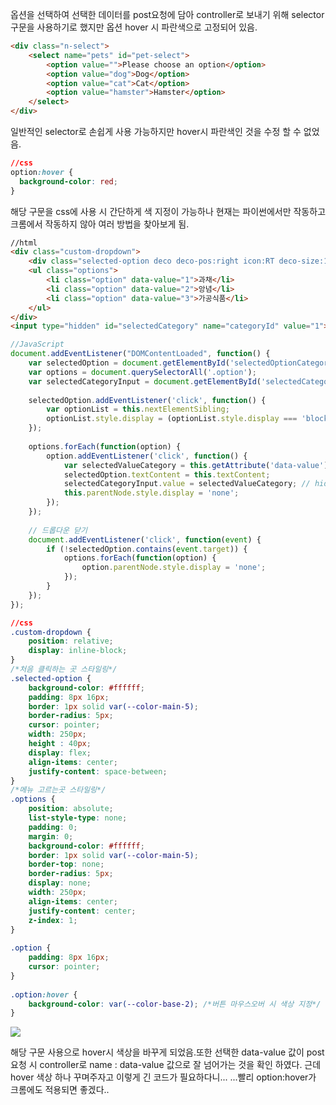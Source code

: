 
옵션을 선택하여 선택한 데이터를 post요청에 담아 controller로 보내기 위해 selector 구문을 사용하기로 했지만 옵션 hover 시 파란색으로 고정되어 있음.

```html
<div class="n-select"> 
	<select name="pets" id="pet-select"> 
		<option value="">Please choose an option</option> 
		<option value="dog">Dog</option> 
		<option value="cat">Cat</option> 
		<option value="hamster">Hamster</option> 
	</select> 
</div>
```
일반적인 selector로 손쉽게 사용 가능하지만 hover시 파란색인 것을 수정 할 수 없었음. 
```css
//css 
option:hover {
  background-color: red;
}

```
해당 구문을 css에 사용 시 간단하게 색 지정이 가능하나 현재는 파이썬에서만 작동하고 크롬에서 작동하지 않아 여러 방법을 찾아보게 됨.


```html
//html
<div class="custom-dropdown">  
    <div class="selected-option deco deco-pos:right icon:RT deco-size:1 deco-color:main-6" id="selectedOptionCategory">카테고리 선택</div>  
    <ul class="options">  
        <li class="option" data-value="1">과채</li>  
        <li class="option" data-value="2">앙념</li>  
        <li class="option" data-value="3">가공식품</li>  
    </ul>  
</div>
<input type="hidden" id="selectedCategory" name="categoryId" value="1">
```
```js
//JavaScript
document.addEventListener("DOMContentLoaded", function() {  
    var selectedOption = document.getElementById('selectedOptionCategory');  
    var options = document.querySelectorAll('.option');  
    var selectedCategoryInput = document.getElementById('selectedCategory');  
  
    selectedOption.addEventListener('click', function() {  
        var optionList = this.nextElementSibling;  
        optionList.style.display = (optionList.style.display === 'block') ? 'none' : 'block';  
    });  
  
    options.forEach(function(option) {  
        option.addEventListener('click', function() {  
            var selectedValueCategory = this.getAttribute('data-value');  
            selectedOption.textContent = this.textContent;  
            selectedCategoryInput.value = selectedValueCategory; // hidden input에 선택된 값을 설정  
            this.parentNode.style.display = 'none';  
        });  
    });  
  
    // 드롭다운 닫기  
    document.addEventListener('click', function(event) {  
        if (!selectedOption.contains(event.target)) {  
            options.forEach(function(option) {  
                option.parentNode.style.display = 'none';  
            });  
        }  
    });  
});
```

```css
//css
.custom-dropdown {  
    position: relative;  
    display: inline-block;  
}  
/*처음 클릭하는 곳 스타일링*/  
.selected-option {  
    background-color: #ffffff;  
    padding: 8px 16px;  
    border: 1px solid var(--color-main-5);  
    border-radius: 5px;  
    cursor: pointer;  
    width: 250px;  
    height : 40px;  
    display: flex;  
    align-items: center;  
    justify-content: space-between;  
}  
/*메뉴 고르는곳 스타일링*/  
.options {  
    position: absolute;  
    list-style-type: none;  
    padding: 0;  
    margin: 0;  
    background-color: #ffffff;  
    border: 1px solid var(--color-main-5);  
    border-top: none;  
    border-radius: 5px;  
    display: none;  
    width: 250px;  
    align-items: center;  
    justify-content: center;  
    z-index: 1;  
}  
  
.option {  
    padding: 8px 16px;  
    cursor: pointer;  
}  
  
.option:hover {  
    background-color: var(--color-base-2); /*버튼 마우스오버 시 색상 지정*/  
}
```

![](https://i.imgur.com/7OZ6NiU.png)


해당 구문 사용으로 hover시 색상을 바꾸게 되었음.또한 선택한 data-value 값이 post요청 시 controller로 name : data-value 값으로 잘 넘어가는 것을 확인 하였다.
근데 hover 색상 하나 꾸며주자고 이렇게 긴 코드가 필요하다니... ...빨리 option:hover가 크롬에도 적용되면 좋겠다..